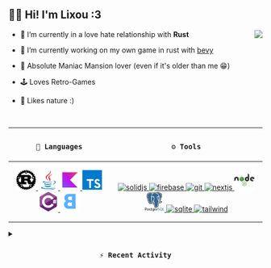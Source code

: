 ## 🙋‍♂️ Hi! I'm Lixou :3
<img align="right" src="https://github-readme-stats.vercel.app/api?username=DasLixou&show_icons=true&theme=swift&count_private=true">

- 🌱 I’m currently in a love hate relationship with **Rust**

- 🔭 I’m currently working on my own game in rust with [bevy](https://github.com/bevyengine/bevy)

- 🏡 Absolute Maniac Mansion lover (even if it's older than me 😁)

- 🕹️ Loves Retro-Games

- 🌴 Likes nature :)

<br/>
<table align="center">
  <thead>
    <tr>
      <th>
        <h3 align="center"><code>🚀 Languages</code></h3>
      </th>
      <th>
        <h3 align="center"><code>⚙️ Tools</code></h3>
      </th>
    </tr>
  </thead>
  <tbody>
    <tr>
      <td>
        <p align="center">
          <a href="https://www.rust-lang.org/" target="_blank" rel="noreferrer"> <img src="https://raw.githubusercontent.com/devicons/devicon/refs/heads/master/icons/rust/rust-original.svg" alt="rust" width="40" height="40"/> </a>
          <a href="https://www.java.com" target="_blank" rel="noreferrer"> <img src="https://raw.githubusercontent.com/devicons/devicon/master/icons/java/java-original.svg" alt="java" width="40" height="40"/> </a>
          <a href="https://kotlinlang.org/" target="_blank" rel="noreferrer"> <img src="https://raw.githubusercontent.com/devicons/devicon/master/icons/kotlin/kotlin-original.svg" alt="kotlin" width="40" height="40"/> </a>
          <a href="https://www.typescriptlang.org/" target="_blank" rel="noreferrer"> <img src="https://raw.githubusercontent.com/devicons/devicon/master/icons/typescript/typescript-original.svg" alt="typescript" width="40" height="40"/> </a>
          <a href="https://docs.microsoft.com/en-us/dotnet/csharp/" target="_blank" rel="noreferrer"> <img src="https://raw.githubusercontent.com/devicons/devicon/master/icons/csharp/csharp-original.svg" alt="csharp" width="40" height="40"/> </a>
          <a href="https://www.backlang.org/" target="_blank" rel="noreferrer"> <img src="https://raw.githubusercontent.com/Backlang-Org/backlang-org.github.io/main/src/assets/logoNoShadow.svg" alt="backlang" width="40" height="40"/> </a>
        </p>
      </td>
      <td>
        <p align="center">
          <a href="https://www.solidjs.com/" target="_blank" rel="noreferrer"> <img src="https://raw.githubusercontent.com/solidjs/solid-site/main/src/assets/logo.svg" alt="solidjs" width="40" height="40"/> </a>
          <a href="https://firebase.google.com/" target="_blank" rel="noreferrer"> <img src="https://www.vectorlogo.zone/logos/firebase/firebase-icon.svg" alt="firebase" width="40" height="40"/> </a>
          <a href="https://git-scm.com/" target="_blank" rel="noreferrer"> <img src="https://www.vectorlogo.zone/logos/git-scm/git-scm-icon.svg" alt="git" width="40" height="40"/> </a>
          <a href="https://nextjs.org/" target="_blank" rel="noreferrer"> <img src="https://cdn.worldvectorlogo.com/logos/nextjs-2.svg" alt="nextjs" width="40" height="40"/> </a>
          <a href="https://nodejs.org" target="_blank" rel="noreferrer"> <img src="https://raw.githubusercontent.com/devicons/devicon/master/icons/nodejs/nodejs-original-wordmark.svg" alt="nodejs" width="40" height="40"/> </a>
          <a href="https://www.postgresql.org" target="_blank" rel="noreferrer"> <img src="https://raw.githubusercontent.com/devicons/devicon/master/icons/postgresql/postgresql-original-wordmark.svg" alt="postgresql" width="40" height="40"/> </a>
          <a href="https://www.sqlite.org/" target="_blank" rel="noreferrer"> <img src="https://www.vectorlogo.zone/logos/sqlite/sqlite-icon.svg" alt="sqlite" width="40" height="40"/> </a>
          <a href="https://tailwindcss.com/" target="_blank" rel="noreferrer"> <img src="https://www.vectorlogo.zone/logos/tailwindcss/tailwindcss-icon.svg" alt="tailwind" width="40" height="40"/> </a>
        </p>
      </td>
    </tr>
  </tbody>
</table>

<details>
  <summary>
    <h3 align="center"><code>⚡ Recent Activity</code></h3>
  </summary>

  <!--START_SECTION:activity-->
1. 🗣 Commented on [#3802](https://github.com/rust-lang/rfcs/pull/3802#issuecomment-2821971178) in [rust-lang/rfcs](https://github.com/rust-lang/rfcs)
2. 🗣 Commented on [#3802](https://github.com/rust-lang/rfcs/pull/3802#issuecomment-2820456409) in [rust-lang/rfcs](https://github.com/rust-lang/rfcs)
3. 🗣 Commented on [#3802](https://github.com/rust-lang/rfcs/pull/3802#issuecomment-2820160336) in [rust-lang/rfcs](https://github.com/rust-lang/rfcs)
4. 🗣 Commented on [#3802](https://github.com/rust-lang/rfcs/pull/3802#issuecomment-2819369575) in [rust-lang/rfcs](https://github.com/rust-lang/rfcs)
  <!--END_SECTION:activity-->
</details>
